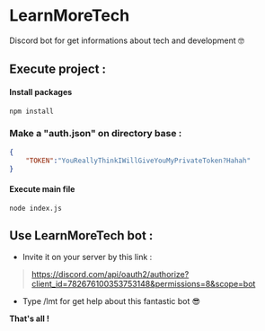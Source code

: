 # LearnMoreTech
Discord bot for get informations about tech and development 🤓

## Execute project :
#### Install packages
    npm install

### Make a "auth.json" on directory base :
```json
{
    "TOKEN":"YouReallyThinkIWillGiveYouMyPrivateToken?Hahah"
}
```
#### Execute main file
    node index.js
    
## Use LearnMoreTech bot : 
- Invite it on your server by this link : 
>https://discord.com/api/oauth2/authorize?client_id=782676100353753148&permissions=8&scope=bot
- Type /lmt for get help about this fantastic bot 😎

**That's all !**
